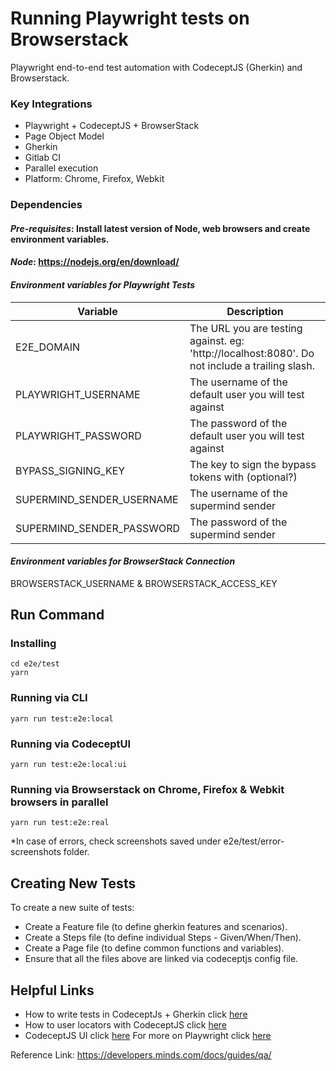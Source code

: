 # Running Playwright tests on Browserstack

Playwright end-to-end test automation with CodeceptJS (Gherkin) and Browserstack.

### Key Integrations

* Playwright + CodeceptJS + BrowserStack
* Page Object Model
* Gherkin
* Gitlab CI
* Parallel execution
* Platform: Chrome, Firefox, Webkit

### Dependencies

#### _Pre-requisites_: Install latest version of Node, web browsers and create environment variables.

#### _Node_: https://nodejs.org/en/download/

#### _Environment variables for Playwright Tests_

| Variable | Description |
| -------- | ----------- |
| E2E_DOMAIN | The URL you are testing against. eg: 'http://localhost:8080'. Do not include a trailing slash. |
| PLAYWRIGHT_USERNAME | The username of the default user you will test against |
| PLAYWRIGHT_PASSWORD | The password of the default user you will test against |
| BYPASS_SIGNING_KEY | The key to sign the bypass tokens with (optional?) |
| SUPERMIND_SENDER_USERNAME | The username of the supermind sender |
| SUPERMIND_SENDER_PASSWORD | The password of the supermind sender |


#### _Environment variables for BrowserStack Connection_

BROWSERSTACK_USERNAME & BROWSERSTACK_ACCESS_KEY

## Run Command

### Installing

```
cd e2e/test
yarn
```

### Running via CLI

```
yarn run test:e2e:local
```

### Running via CodeceptUI

```
yarn run test:e2e:local:ui
```

### Running via Browserstack on Chrome, Firefox & Webkit browsers in parallel

```
yarn run test:e2e:real
```

*In case of errors, check screenshots saved under e2e/test/error-screenshots folder.

## Creating New Tests
To create a new suite of tests:
- Create a Feature file (to define gherkin features and scenarios).
- Create a Steps file (to define individual Steps - Given/When/Then).
- Create a Page file (to define common functions and variables). 
- Ensure that all the files above are linked via codeceptjs config file.

## Helpful Links
- How to write tests in CodeceptJs + Gherkin click [here](https://codecept.io/bdd/)
- How to user locators with CodeceptJS click [here](https://codecept.io/locators/#locator-builder)
- CodeceptJS UI click [here](https://codecept.io/ui/)
 For more on Playwright click [here](https://playwright.dev/)

Reference Link: https://developers.minds.com/docs/guides/qa/

